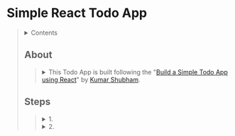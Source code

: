 # Simple React Todo App
> <details>
>  <summary>Contents</summary>
>
>> | [About]() | [Links]() |
>> | -- | -- |
>> | [Steps]() | |
>>
>
> </details>
>
> ## About
>> <details>
>>  <summary>This Todo App is built following the "<a href="https://towardsdatascience.com/build-a-simple-todo-app-using-react-a492adc9c8a4">Build a Simple Todo App using React</a>" by <a href="https://shubhamstudent5.medium.com/?source=post_page-----a492adc9c8a4--------------------------------">Kumar Shubham</a>.</summary>
>> 
>>> This App follows the tutorial "[Build a Simple Todo App using React](https://towardsdatascience.com/build-a-simple-todo-app-using-react-a492adc9c8a4)".
>> </details>
> ## Steps
>> <details>
>>  <summary>1. </summary>
>>
>>>
>>
>> </details>
>> <details>
>>  <summary>2. </summary>
>>
>>> 
>>
>> </details>